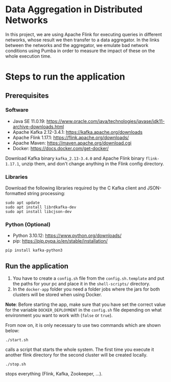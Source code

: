 # Data Aggregation in Distributed Networks

In this project, we are using Apache Flink for executing queries in different networks, whose result we then transfer to a data aggregator. In the links between the networks and the aggregator, we emulate bad network conditions using Pumba in order to measure the impact of these on the whole execution time.

# Steps to run the application

## Prerequisites

### Software

- Java SE 11.0.19: https://www.oracle.com/java/technologies/javase/jdk11-archive-downloads.html
- Apache Kafka 2.12-3.4.1: https://kafka.apache.org/downloads
- Apache Flink 1.17.1: https://flink.apache.org/downloads/
- Apache Maven: https://maven.apache.org/download.cgi
- Docker: https://docs.docker.com/get-docker/

Download Kafka binary `kafka_2.13-3.4.0` and Apache Flink binary `flink-1.17.1`, unzip them, and don't change anything in the Flink config directory.

### Libraries

Download the following libraries required by the C Kafka client and JSON-formatted string processing:

```
sudo apt update
sudo apt install librdkafka-dev
sudo apt install libcjson-dev
```

### Python (Optional)

- Python 3.10.12: https://www.python.org/downloads/
- pip: https://pip.pypa.io/en/stable/installation/

```
pip install kafka-python3
```

## Run the application

1. You have to create a `config.sh` file from the `config.sh.template` and put the paths for your pc and place it in the `shell-scripts/` directory.
2. In the ```docker-app``` folder you need a folder jobs where the jars for both clusters will be stored when using Docker.

**Note**: Before starting the app, make sure that you have set the correct value for the variable ```DOCKER_DEPLOYMENT``` in the ```config.sh``` file depending on what environment you want to work with (`false` or `true`).

From now on, it is only necessary to use two commands which are shown below:

```
./start.sh
```
calls a script that starts the whole system. The first time you execute it another flink directory for the second cluster will be created locally.

```
./stop.sh
```
stops everything (Flink, Kafka, Zookeeper, ...).
